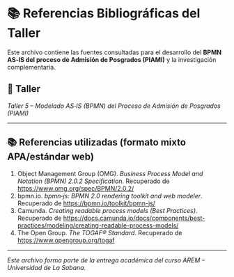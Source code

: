 # 📚 Referencias Bibliográficas del Taller

Este archivo contiene las fuentes consultadas para el desarrollo del **BPMN AS‑IS del proceso de Admisión de Posgrados (PIAMI)** y la investigación complementaria.

## 🔖 Taller
_Taller 5 – Modelado AS‑IS (BPMN) del Proceso de Admisión de Posgrados (PIAMI)_

---

## 📚 Referencias utilizadas (formato mixto APA/estándar web)

1. Object Management Group (OMG). *Business Process Model and Notation (BPMN) 2.0.2 Specification*. Recuperado de https://www.omg.org/spec/BPMN/2.0.2/  
2. bpmn.io. *bpmn‑js: BPMN 2.0 rendering toolkit and web modeler*. Recuperado de https://bpmn.io/toolkit/bpmn-js/  
3. Camunda. *Creating readable process models (Best Practices)*. Recuperado de https://docs.camunda.io/docs/components/best-practices/modeling/creating-readable-process-models/  
4. The Open Group. *The TOGAF® Standard*. Recuperado de https://www.opengroup.org/togaf  
---


_Este archivo forma parte de la entrega académica del curso AREM – Universidad de La Sabana._